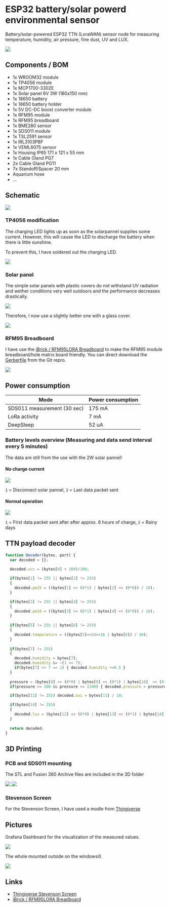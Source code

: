 # ESP32 battery/solar powerd environmental sensor

Battery/solar-powered ESP32 TTN (LoraWAN) sensor node for measuring temperature, humidity, air pressure, fine dust, UV and LUX.

<img src="img/case_open.jpg">

## Components / BOM

* 1x WROOM32 module
* 1x TP4056 module
* 1x MCP1700-3302E
* 1x Solar panel 6V 3W (180x150 mm)
* 1x 18650 battery
* 1x 18650 battery holder
* 1x 5V DC-DC boost converter module
* 1x RFM95 module
* 1x RFM95 breadboard
* 1x BME280 sensor
* 1x SDS011 module
* 1x TSL2591 sensor
* 1x IRL3103PBF
* 1x VEML6075 sensor
* 1x Housing IP65 171 x 121 x 55 mm
* 1x Cable Gland PG7
* 2x Cable Gland PG11
* 7x Standoff/Spacer 20 mm
* Aquarium hose
* ...

## Schematic

<img src="img/schematic.png">

### TP4056 modification

The charging LED lights up as soon as the solarpannel supplies some current. However, this will cause the LED to discharge the battery when there is little sunshine.

To prevent this, I have soldered out the charging LED.

<img src="img/TP4056_board_led.jpg">

### Solar panel

The simple solar panels with plastic covers do not withstand UV radiation and wether conditions very well outdoors and the performance decreases drastically.

<img src="img/solar_panel_bad.jpg">

Therefore, I now use a slightly better one with a glass cover.

<img src="img/solar_panel.jpg">

### RFM95 Breadboard

I have use the [iBrick / RFM95LORA Breadboard](https://github.com/iBrick/RFM95LORA_Breadboard) to make the RFM95 module breadboard/hole matrix board friendly. You can direct download the [Gerberfile](https://github.com/iBrick/RFM95LORA_Breadboard/blob/master/RFM95Breadboard.rar) from the Git repro.

<img src="img/rfm95_breadboard.jpg">

## Power consumption

| Mode | Power consumption |
| ---- | ----------------- |
| SDS011 measurement (30 sec) | 175 mA |
| LoRa activity | 7 mA |
| DeepSleep | 52 uA |

### Battery levels overview (Measuring and data send interval every 5 minutes)

The data are still from the use with the 2W solar pannel!

#### No charge current  

<img src="img/power_no_solar.jpg">

`1` = Disconnect solar pannel, `2` = Last data packet sent

#### Normal operation

<img src="img/power_operation.jpg">

`1` = First data packet sent after after approx. 6 houre of charge, `2` = Rainy days

## TTN payload decoder

```javascript
function Decoder(bytes, port) {
  var decoded = {};
  
  decoded.vcc = (bytes[0] + 200)/100;

  if(bytes[1] != 255 || bytes[2] != 255)
  {
    decoded.pm25 = ((bytes[1] << (8*1) | bytes[2] << (8*0)) / 10);
  }

  if(bytes[3] != 255 || bytes[4] != 255)
  {
    decoded.pm10 = ((bytes[3] << (8*1) | bytes[4] << (8*0)) / 10);
  }
  
  if(bytes[5] != 255 || bytes[6] != 255)
  {
    decoded.temperature = ((bytes[5]<<24>>16 | bytes[6]) / 10);
  }
  
  if(bytes[7] != 255)
  {
    decoded.humidity = bytes[7];
    decoded.humidity &= ~(1 << 7);
    if(bytes[7] >> 7 == 1) { decoded.humidity +=0.5 }
  }
  
  pressure = (bytes[8] << (8*0) | bytes[9] << (8*1) | bytes[10]  << (8*2)) / 100;
  if(pressure >= 300 && pressure <= 1100) { decoded.pressure = pressure }

  if(bytes[11] != 255) decoded.uvi = bytes[11] / 10;

  if(bytes[14] != 255)
  {
    decoded.lux = (bytes[12] << (8*0) | bytes[13] << (8*1) | bytes[14]  << (8*2)) / 100;
  }
  
  return decoded;
}
```

## 3D Printing

### PCB and SDS011 mounting

The STL and Fusion 360 Archive files are included in the 3D folder

<img src="img/sensor_mounting.jpg">
<img src="img/sensor_mounting_case.jpg">

### Stevenson Screen

For the Stevenson Screen, I have used a modle from [Thingiverse](https://www.thingiverse.com/thing:3044446/files)

## Pictures

Grafana Dashboard for the visualization of the measured values.

<img src="img/dashboard.jpg">

The whole mounted outside on the windowsill.

<img src="img/dust_sensor_outdoor.jpg">


## Links

* [Thingiverse Stevenson Screen](https://www.thingiverse.com/thing:3044446/files)
* [iBrick / RFM95LORA Breadboard](https://github.com/iBrick/RFM95LORA_Breadboard)
